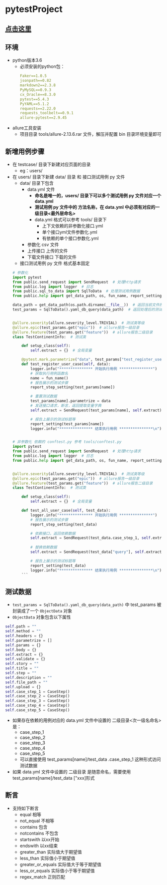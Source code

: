 # pytestProject

## [点击这里](https://www.cnblogs.com/changqing8023/p/15608857.html)

## 环境

* python版本3.6
    * 必须安装的python包：
        ```yaml
        Faker==1.0.5
        jsonpath==0.82
        markdown2==2.3.8
        PyMySQL==0.9.3
        cx_Oracle==8.3.0
        pytest==5.4.3
        PyYAML==5.1.2
        requests==2.22.0
        requests_toolbelt==0.9.1
        allure-pytest==2.9.45
        ```
* allure工具安装
    * 项目目录 tools/allure-2.13.6.rar 文件，解压并配置 bin 目录环境变量即可

## 新增用例步骤

* 在 testcase/ 目录下新建对应页面的目录
    * eg：users/
* 在 users/ 目录下新建 data/ 目录 和 接口测试用例 py 文件
    * data/ 目录下包含
        * data.yml 文件
            * **命名是唯一的，users/ 目录下可以多个测试用例 py 文件对应一个 data.yml**
            * **测试用例 py 文件中的 方法名称，在 data.yml 中必须有对应的一级目录<最外层命名>**
            * data.yml 格式可以参考 tools/ 目录下
                * 上下文依赖的非参数化接口.yml
                * 单个接口yml文件参数化.yml
                * 有依赖的单个接口参数化.yml
        * 参数化 csv 文件
        * 上传接口 上传的文件
        * 下载文件接口 下载的文件
    * 接口测试用例 py 文件 格式基本固定
    ```python
    # 参数化
    import pytest
    from public.send_request import SendRequest  # 处理http请求
    from public.log import logger  # 日志
    from public.sql_to_data import SqlToData  # 处理测试用例数据
    from public.help import get_data_path, os, fun_name, report_setting, report_step_setting, allure
    
    data_path = get_data_path(os.path.dirname(__file__))  # 返回当前文件的绝对路径
    test_params = SqlToData().yaml_db_query(data_path)  # 返回处理后的测试数据
    
    
    @allure.severity(allure.severity_level.TRIVIAL)  # 测试类等级
    @allure.epic(test_params.get("epic"))  # allure报告一级目录
    @allure.feature(test_params.get("feature"))  # allure报告二级目录
    class TestContinentInfo:  # 测试类
    
        def setup_class(self):
            self.extract = {}  # 全局变量
    
        @pytest.mark.parametrize("data", test_params["test_register_user_case"].parametrize)  # pytest参数化装饰器
        def test_register_user_case(self, data):
            logger.info("*************** 开始执行用例 ***************")
            # 获取执行用例函数名
            name = fun_name()
            # 报告展示的测试步骤
            report_step_setting(test_params[name])
    
            # 重置测试数据
            test_params[name].parametrize = data
            # 发送接口请求，断言，返回提取变量字典
            self.extract = SendRequest(test_params[name], self.extract).send_request()
    
            # 报告上展示的测试标题等
            report_setting(test_params[name])
            logger.info("*************** 结束执行用例 ***************\n")

  
    # 非参数化 依赖的 conftest.py 参考 tools/conftest.py
    import pytest
    from public.send_request import SendRequest  # 处理http请求
    from public.log import logger  # 日志
    from public.help import get_data_path, os, fun_name, report_setting, report_step_setting, allure
    
    
    @allure.severity(allure.severity_level.TRIVIAL)  # 测试类等级
    @allure.epic(test_params.get("epic"))  # allure报告一级目录
    @allure.feature(test_params.get("feature"))  # allure报告二级目录
    class TestContinentInfo:  # 测试类
    
        def setup_class(self):
            self.extract = {}  # 全局变量
    
        def test_all_user_case(self, test_data):
            logger.info("*************** 开始执行用例 ***************")
            # 报告展示的测试步骤
            report_step_setting(test_data)
    
            # 依赖接口，返回依赖数据
            self.extract = SendRequest(test_data.case_step_1, self.extract).send_request()
            
            # 替换依赖数据
            self.extract = SendRequest(test_data["query"], self.extract).send_request()
    
            # 报告上展示的测试标题等
            report_setting(test_data)
            logger.info("*************** 结束执行用例 ***************\n")
        ```

## 测试数据

* `test_params = SqlToData().yaml_db_query(data_path)` 中 test_params 被封装成了一个 `ObjectData` 对象
* `ObjectData` 对象包含以下属性

```python
self.path = ""
self.method = ""
self.headers = {}
self.parametrize = []
self.params = {}
self.body = {}
self.extract = {}
self.validate = {}
self.story = ""
self.title = ""
self.step = ""
self.description = ""
self.file_path = ""
self.upload = {}
self.case_step_1 = CaseStep()
self.case_step_2 = CaseStep()
self.case_step_3 = CaseStep()
self.case_step_4 = CaseStep()
self.case_step_5 = CaseStep()
```

* 如果存在依赖的用例对应的 data.yml 文件中设置的 二级目录<次一级名命名> 是：
    * case_step_1
    * case_step_2
    * case_step_3
    * case_step_4
    * case_step_5
    * 可以直接使用 test_params[name]/test_data .case_step_1 这种形式访问测试数据
* 如果 data.yml 文件中设置的 二级目录 是随意命名，需要使用 test_params[name]/test_data ["xxx]形式

## 断言

* 支持如下断言
    * equal 相等
    * not_equal 不相等
    * contains 包含
    * notcontains 不包含
    * startswith 以xx开始
    * endswith 以xx结束
    * greater_than 实际值大于期望值
    * less_than 实际值小于期望值
    * greater_or_equals 实际值大于等于期望值
    * less_or_equals 实际值小于等于期望值
    * regex_match 正则匹配
